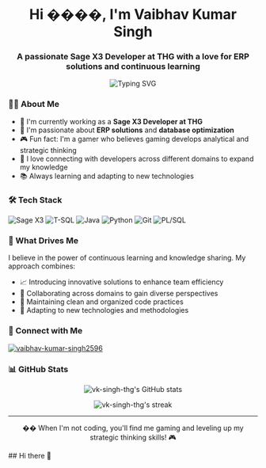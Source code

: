 <h1 align="center">Hi ����, I'm Vaibhav Kumar Singh</h1>
<h3 align="center">A passionate Sage X3 Developer at THG with a love for ERP solutions and continuous learning</h3>

<p align="center">
  <img src="https://readme-typing-svg.herokuapp.com?font=Fira+Code&pause=1000&color=2C953D&center=true&vCenter=true&width=435&lines=Sage+X3+Developer;ERP+Specialist;Database+Expert;Continuous+Learner" alt="Typing SVG" />
</p>

### 👨‍💻 About Me

- 🔭 I'm currently working as a **Sage X3 Developer at THG**
- 🌱 I'm passionate about **ERP solutions** and **database optimization**
- 🎮 Fun fact: I'm a gamer who believes gaming develops analytical and strategic thinking
- 🤝 I love connecting with developers across different domains to expand my knowledge
- 📚 Always learning and adapting to new technologies

### 🛠️ Tech Stack

<p align="left">
<img src="https://img.shields.io/badge/Sage%20X3-2C953D?style=for-the-badge&logo=sage&logoColor=white" alt="Sage X3"/>
<img src="https://img.shields.io/badge/T--SQL-CC2927?style=for-the-badge&logo=microsoft-sql-server&logoColor=white" alt="T-SQL"/>
<img src="https://img.shields.io/badge/Java-ED8B00?style=for-the-badge&logo=java&logoColor=white" alt="Java"/>
<img src="https://img.shields.io/badge/Python-3776AB?style=for-the-badge&logo=python&logoColor=white" alt="Python"/>
<img src="https://img.shields.io/badge/Git-F05032?style=for-the-badge&logo=git&logoColor=white" alt="Git"/>
<img src="https://img.shields.io/badge/PL%2FSQL-F80000?style=for-the-badge&logo=oracle&logoColor=white" alt="PL/SQL"/>
</p>

### 🌟 What Drives Me

I believe in the power of continuous learning and knowledge sharing. My approach combines:
- 📈 Introducing innovative solutions to enhance team efficiency
- 🤝 Collaborating across domains to gain diverse perspectives
- 🎯 Maintaining clean and organized code practices
- 🔄 Adapting to new technologies and methodologies

### 🔗 Connect with Me

<p align="left">
<a href="https://www.linkedin.com/in/vaibhav-kumar-singh2596" target="blank"><img align="center" src="https://img.shields.io/badge/LinkedIn-0077B5?style=for-the-badge&logo=linkedin&logoColor=white" alt="vaibhav-kumar-singh2596" /></a>
</p>

### 📊 GitHub Stats

<p align="center">
<img align="center" src="https://github-readme-stats.vercel.app/api?username=vk-singh-thg&show_icons=true&theme=github_dark&hide_border=true&count_private=true" alt="vk-singh-thg's GitHub stats" />
</p>

<p align="center">
<img align="center" src="https://github-readme-streak-stats.herokuapp.com?user=vk-singh-thg&theme=github-dark-blue&hide_border=true&date_format=M%20j%5B%2C%20Y%5D" alt="vk-singh-thg's streak" />
</p>

---

<p align="center">�� When I'm not coding, you'll find me gaming and leveling up my strategic thinking skills! 🎮</p>## Hi there 👋

<!--
**vk-singh-thg/vk-singh-thg** is a ✨ _special_ ✨ repository because its `README.md` (this file) appears on your GitHub profile.

Here are some ideas to get you started:

- 🔭 I’m currently working on ...
- 🌱 I’m currently learning ...
- 👯 I’m looking to collaborate on ...
- 🤔 I’m looking for help with ...
- 💬 Ask me about ...
- 📫 How to reach me: ...
- 😄 Pronouns: ...
- ⚡ Fun fact: ...
-->
